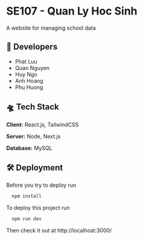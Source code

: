
# SE107 - Quan Ly Hoc Sinh
A website for managing school data



## 🥸 Developers

- Phat Luu
- Quan Nguyen
- Huy Ngo
- Anh Hoang
- Phu Huong

## 🛸 Tech Stack

**Client:** React.js, TailwindCSS

**Server:** Node, Next.js

**Database:** MySQL
## 🛠 Deployment

Before you try to deploy run

```bash
  npm install
```

To deploy this project run

```bash
  npm run dev
```

Then check it out at http://localhost:3000/
